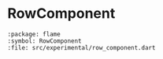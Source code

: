 # RowComponent

```{dartdoc}
:package: flame
:symbol: RowComponent
:file: src/experimental/row_component.dart
```
